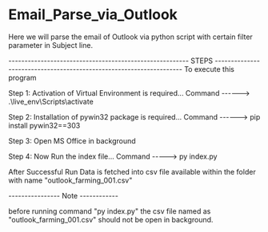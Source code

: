 # Email_Parse_via_Outlook
Here we will parse the email of Outlook via python script with certain filter parameter in Subject line.


-------------------------------------------------------- STEPS --------------------------------------------------------------------
To execute this program

Step 1: Activation of Virtual Environment is required...
Command ------>           .\live_env\Scripts\activate

Step 2: Installation of pywin32 package is required...
Command ------>            pip install pywin32==303

Step 3: Open MS Office in background

Step 4: Now Run the index file...
Command -----> py index.py

After Successful Run Data is fetched into csv file available within the folder with name "outlook_farming_001.csv"

---------------- Note ------------

before running command "py index.py" the csv file named as "outlook_farming_001.csv" should not be open in background.
